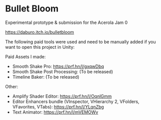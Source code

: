 # Bullet Bloom
Experimental prototype & submission for the Acerola Jam 0 

https://daburo.itch.io/bulletbloom

The following paid tools were used and need to be manually added if you want to open this project in Unity:

Paid Assets I made:
- Smooth Shake Pro: https://prf.hn/l/gxqwDbq
- Smooth Shake Post Processing: (To be released)
- Timeline Baker: (To be released)

Other:
- Amplify Shader Editor: https://prf.hn/l/OqnlGmm
- Editor Enhancers bundle (VInspector, VHierarchy 2, VFolders, VFavorites, VTabs): https://prf.hn/l/YLqnZbg
- Text Animator: https://prf.hn/l/mVEMOWv
